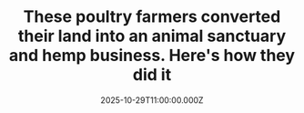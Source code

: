 ---
title: "These poultry farmers converted their land into an animal sanctuary and hemp business. Here's how they did it"
date: 2025-10-29T11:00:00.000Z
category: Human Kindness
externalLink: "https://www.goodgoodgood.co/articles/transfarmation-project-poultry-farm-to-animal-sanctuary"
image: ""
excerpt: "With an original goal of helping just 100 animals per year, the farm now rescues 10 times that amount.…"
---